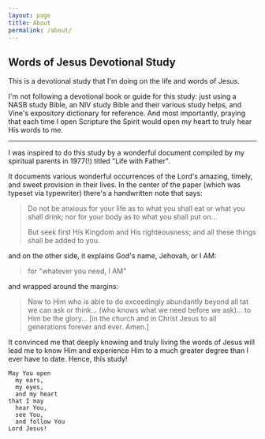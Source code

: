 ```yaml
---
layout: page
title: About
permalink: /about/
---
```


## Words of Jesus Devotional Study

This is a devotional study that I'm doing on the life and words of Jesus.

I'm not following a devotional book or guide for this study: just using a NASB study Bible, an NIV study Bible and their various study helps, and Vine's expository dictionary for reference. And most importantly, praying that each time I open Scripture the Spirit would open my heart to truly hear His words to me.

---

I was inspired to do this study by a wonderful document compiled by my spiritual parents in 1977(!) titled "Life with Father".

It documents various wonderful occurrences of the Lord's amazing, timely, and sweet provision in their lives. In the center of the paper (which was typeset via typewriter) there's a handwritten note that says:

> Do not be anxious for your life as to what you shall eat or what you shall drink;
> nor for your body as to what you shall put on...
>
> But seek first His Kingdom and His righteousness; and all these things shall be added to you.


and on the other side, it explains God's name, Jehovah, or I AM:

> for "whatever you need, I AM"


and wrapped around the margins:

> Now to Him who is able to do exceedingly abundantly beyond all tat we can ask or think... (who knows what we need before we ask)... to Him be the glory... \[in the church and in Christ Jesus to all generations forever and ever. Amen.\]




It convinced me that deeply knowing and truly living the words of Jesus will lead me to know Him and experience Him to a much greater degree than I ever have to date. Hence, this study!


```
May You open
  my ears,
  my eyes,
  and my heart
that I may
  hear You,
  see You,
  and follow You
Lord Jesus!
```

